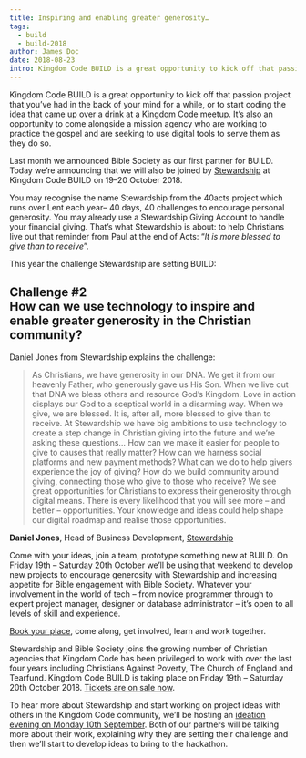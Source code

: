 ```yaml
---
title: Inspiring and enabling greater generosity…
tags:
  - build
  - build-2018
author: James Doc
date: 2018-08-23
intro: Kingdom Code BUILD is a great opportunity to kick off that passion project that you’ve had in the back of your mind for a while, or to start coding the idea that came up over a drink at a Kingdom Code meetup…
---
```


Kingdom Code BUILD is a great opportunity to kick off that passion project that you’ve had in the back of your mind for a while, or to start coding the idea that came up over a drink at a Kingdom Code meetup. It’s also an opportunity to come alongside a mission agency who are working to practice the gospel and are seeking to use digital tools to serve them as they do so.

Last month we announced Bible Society as our first partner for BUILD. Today we’re announcing that we will also be joined by <a href="https://www.stewardship.org.uk/">Stewardship</a> at Kingdom Code BUILD on 19–20 October 2018.

You may recognise the name Stewardship from the 40acts project which runs over Lent each year– 40 days, 40 challenges to encourage personal generosity. You may already use a Stewardship Giving Account to handle your financial giving. That’s what Stewardship is about: to help Christians live out that reminder from Paul at the end of Acts: “<i>It is more blessed to give than to receive</i>”.

This year the challenge Stewardship are setting BUILD:

## Challenge #2<br />How can we use technology to inspire and enable greater generosity in the Christian community?

Daniel Jones from Stewardship explains the challenge:

> As Christians, we have generosity in our DNA. We get it from our heavenly Father, who generously gave us His Son. When we live out that DNA we bless others and resource God’s Kingdom. Love in action displays our God to a sceptical world in a disarming way. When we give, we are blessed. It is, after all, more blessed to give than to receive.
> At Stewardship we have big ambitions to use technology to create a step change in Christian giving into the future and we’re asking these questions… How can we make it easier for people to give to causes that really matter? How can we harness social platforms and new payment methods? What can we do to help givers experience the joy of giving? How do we build community around giving, connecting those who give to those who receive?
> We see great opportunities for Christians to express their generosity through digital means. There is every likelihood that you will see more – and better – opportunities. Your knowledge and ideas could help shape our digital roadmap and realise those opportunities.

<strong>Daniel Jones</strong>, Head of Business Development, <a href="https://www.stewardship.org.uk/" target="_blank">Stewardship</a>

Come with your ideas, join a team, prototype something new at BUILD. On Friday 19th – Saturday 20th October we’ll be using that weekend to develop new projects to encourage generosity with Stewardship and increasing appetite for Bible engagement with Bible Society. Whatever your involvement in the world of tech – from novice programmer through to expert project manager, designer or database administrator – it’s open to all levels of skill and experience.

<a href="https://kingdomcode.org.uk/build/">Book your place</a>, come along, get involved, learn and work together.

Stewardship and Bible Society joins the growing number of Christian agencies that Kingdom Code has been privileged to work with over the last four years including Christians Against Poverty, The Church of England and Tearfund. Kingdom Code BUILD is taking place on Friday 19th – Saturday 20th October 2018. <a href="https://kingdomcode.org.uk/build/">Tickets are on sale now</a>.

To hear more about Stewardship and start working on project ideas with others in the Kingdom Code community, we’ll be hosting an <a href="https://www.eventbrite.co.uk/e/kingdom-code-ideation-evening-tickets-48121051360">ideation evening on Monday 10th September</a>. Both of our partners will be talking more about their work, explaining why they are setting their challenge and then we’ll start to develop ideas to bring to the hackathon.
